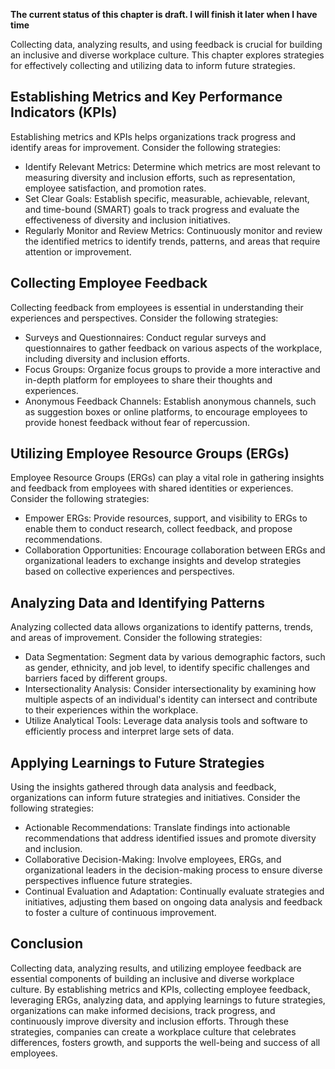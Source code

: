 **The current status of this chapter is draft. I will finish it later when I have time**

Collecting data, analyzing results, and using feedback is crucial for building an inclusive and diverse workplace culture. This chapter explores strategies for effectively collecting and utilizing data to inform future strategies.

**Establishing Metrics and Key Performance Indicators (KPIs)**
--------------------------------------------------------------

Establishing metrics and KPIs helps organizations track progress and identify areas for improvement. Consider the following strategies:

* Identify Relevant Metrics: Determine which metrics are most relevant to measuring diversity and inclusion efforts, such as representation, employee satisfaction, and promotion rates.
* Set Clear Goals: Establish specific, measurable, achievable, relevant, and time-bound (SMART) goals to track progress and evaluate the effectiveness of diversity and inclusion initiatives.
* Regularly Monitor and Review Metrics: Continuously monitor and review the identified metrics to identify trends, patterns, and areas that require attention or improvement.

**Collecting Employee Feedback**
--------------------------------

Collecting feedback from employees is essential in understanding their experiences and perspectives. Consider the following strategies:

* Surveys and Questionnaires: Conduct regular surveys and questionnaires to gather feedback on various aspects of the workplace, including diversity and inclusion efforts.
* Focus Groups: Organize focus groups to provide a more interactive and in-depth platform for employees to share their thoughts and experiences.
* Anonymous Feedback Channels: Establish anonymous channels, such as suggestion boxes or online platforms, to encourage employees to provide honest feedback without fear of repercussion.

**Utilizing Employee Resource Groups (ERGs)**
---------------------------------------------

Employee Resource Groups (ERGs) can play a vital role in gathering insights and feedback from employees with shared identities or experiences. Consider the following strategies:

* Empower ERGs: Provide resources, support, and visibility to ERGs to enable them to conduct research, collect feedback, and propose recommendations.
* Collaboration Opportunities: Encourage collaboration between ERGs and organizational leaders to exchange insights and develop strategies based on collective experiences and perspectives.

**Analyzing Data and Identifying Patterns**
-------------------------------------------

Analyzing collected data allows organizations to identify patterns, trends, and areas of improvement. Consider the following strategies:

* Data Segmentation: Segment data by various demographic factors, such as gender, ethnicity, and job level, to identify specific challenges and barriers faced by different groups.
* Intersectionality Analysis: Consider intersectionality by examining how multiple aspects of an individual's identity can intersect and contribute to their experiences within the workplace.
* Utilize Analytical Tools: Leverage data analysis tools and software to efficiently process and interpret large sets of data.

**Applying Learnings to Future Strategies**
-------------------------------------------

Using the insights gathered through data analysis and feedback, organizations can inform future strategies and initiatives. Consider the following strategies:

* Actionable Recommendations: Translate findings into actionable recommendations that address identified issues and promote diversity and inclusion.
* Collaborative Decision-Making: Involve employees, ERGs, and organizational leaders in the decision-making process to ensure diverse perspectives influence future strategies.
* Continual Evaluation and Adaptation: Continually evaluate strategies and initiatives, adjusting them based on ongoing data analysis and feedback to foster a culture of continuous improvement.

**Conclusion**
--------------

Collecting data, analyzing results, and utilizing employee feedback are essential components of building an inclusive and diverse workplace culture. By establishing metrics and KPIs, collecting employee feedback, leveraging ERGs, analyzing data, and applying learnings to future strategies, organizations can make informed decisions, track progress, and continuously improve diversity and inclusion efforts. Through these strategies, companies can create a workplace culture that celebrates differences, fosters growth, and supports the well-being and success of all employees.
